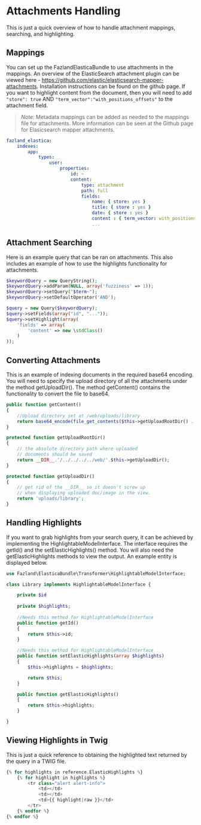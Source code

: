 Attachments Handling
=======================

This is just a quick overview of how to handle attachment mappings, searching, and highlighting. 

Mappings
-----------------------------

You can set up the FazlandElasticaBundle to use attachments in the mappings. An overview of the ElasticSearch attachment plugin
can be viewed here - https://github.com/elastic/elasticsearch-mapper-attachments. Installation instructions can be found
on the github page. If you want to highlight content from the document, then you will need to add `"store": true` AND 
`"term_vector":"with_positions_offsets"` to the attachment field.

> *Note*: Metadata mappings can be added as needed to the mappings file for attachments. More information can be seen
>       at the Github page for Elasicsearch mapper attachments.


```yaml
fazland_elastica:
    indexes:
        app:
            types:
                user:
                    properties:
                        id: ~
                        content:
                            type: attachment
                            path: full
                            fields:
                                name: { store: yes }
                                title: { store : yes }
                                date: { store : yes }
                                content : { term_vector: with_positions_offsets, store: yes }
                                ...
```


Attachment Searching
-----------------------------

Here is an example query that can be ran on attachments. This also includes an example of how to use the highlights functionality
 for attachments. 

```php
$keywordQuery = new QueryString();
$keywordQuery->addParam(NULL, array('fuzziness' => 1));
$keywordQuery->setQuery("$term~");
$keywordQuery->setDefaultOperator('AND');

$query = new Query($keywordQuery);
$query->setFields(array("id", "..."));
$query->setHighlight(array(
    'fields' => array(
        'content' => new \stdClass()
    )
));
```

Converting Attachments
-----------------------------

This is an example of indexing documents in the required base64 encoding. You will need to specify the upload directory of all 
 the attachments under the method getUploadDir(). The method getContent() contains the functionality to convert the file to
  base64.

```php
public function getContent()
{
    //Upload directory set at /web/uploads/library
    return base64_encode(file_get_contents($this->getUploadRootDir() . '/' . $this->filename, 'r'));
}

protected function getUploadRootDir()
{
    // the absolute directory path where uploaded
    // documents should be saved
    return __DIR__.'/../../../../web/'.$this->getUploadDir();
}

protected function getUploadDir()
{
    // get rid of the __DIR__ so it doesn't screw up
    // when displaying uploaded doc/image in the view.
    return 'uploads/library';
}
```

Handling Highlights
-----------------------------

If you want to grab highlights from your search query, it can be achieved by implementing the HighlightableModelInterface. 
The interface requires the getId() and the setElasticHighlights() method. You will also need the getElasticHighlights 
methods to view the output. An example entity is displayed below. 

```php
use Fazland\ElasticaBundle\Transformer\HighlightableModelInterface;

class Library implements HighlightableModelInterface {

    private $id
    
    private $highlights;
    
    //Needs this method for HighlightableModelInterface
    public function getId()
    {
        return $this->id;
    }

    //Needs this method for HighlightableModelInterface
    public function setElasticHighlights(array $highlights)
    {
        $this->highlights = $highlights;

        return $this;
    }

    public function getElasticHighlights()
    {
        return $this->highlights;
    }

}
```

Viewing Highlights in Twig
-----------------------------

This is just a quick reference to obtaining the highlighted text returned by the query in a TWIG file.

```php
{% for highlights in reference.ElasticHighlights %}
    {% for highlight in highlights %}
        <tr class="alert alert-info">
            <td></td>
            <td></td>
            <td>{{ highlight|raw }}</td>
        </tr>
    {% endfor %}
{% endfor %}    
```